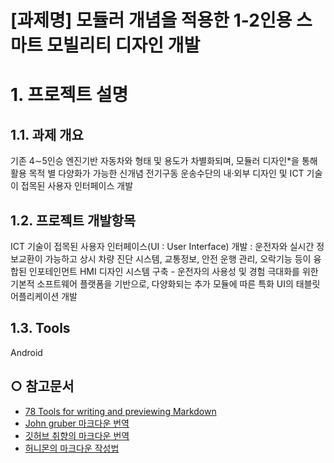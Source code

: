 [과제명] 모듈러 개념을 적용한 1-2인용 스마트 모빌리티 디자인 개발
======================

# 1. 프로젝트 설명
## 1.1. 과제 개요
기존 4∼5인승 엔진기반 자동차와 형태 및 용도가 차별화되며, 모듈러 디자인*을 통해 활용 목적 별 다양화가 가능한 신개념 전기구동 운송수단의 내·외부 디자인 및 ICT 기술이 접목된 사용자 인터페이스 개발

## 1.2. 프로젝트 개발항목 
ICT 기술이 접목된 사용자 인터페이스(UI : User Interface) 개발 : 운전자와 실시간 정보교환이 가능하고 상시 차량 진단 시스템, 교통정보, 안전 운행 관리, 오락기능 등이 융합된 인포테인먼트 HMI 디자인 시스템 구축 - 운전자의 사용성 및 경험 극대화를 위한 기본적 소프트웨어 플랫폼을 기반으로, 다양화되는 추가 모듈에 따른 특화 UI의 태블릿 어플리케이션 개발

## 1.3. Tools
Android

## ○ 참고문서
* [78 Tools for writing and previewing Markdown](http://mashable.com/2013/06/24/markdown-tools/)
* [John gruber 마크다운 번역](http://nolboo.github.io/blog/2013/09/07/john-gruber-markdown/)
* [깃허브 취향의 마크다운 번역](http://nolboo.github.io/blog/2014/03/25/github-flavored-markdown/)
* [허니몬의 마크다운 작성법](http://www.slideshare.net/ihoneymon/ss-40575068)
